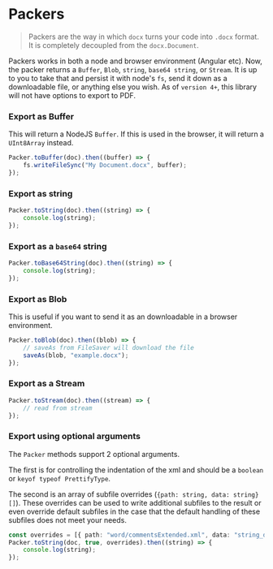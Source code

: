 # Packers

> Packers are the way in which `docx` turns your code into `.docx` format. It is completely decoupled from the `docx.Document`.

Packers works in both a node and browser environment (Angular etc). Now, the packer returns a `Buffer`, `Blob`, `string`, `base64 string`, or `Stream`. It is up to you to take that and persist it with node's `fs`, send it down as a downloadable file, or anything else you wish. As of `version 4+`, this library will not have options to export to PDF.

### Export as Buffer

This will return a NodeJS `Buffer`. If this is used in the browser, it will return a `UInt8Array` instead.

```ts
Packer.toBuffer(doc).then((buffer) => {
    fs.writeFileSync("My Document.docx", buffer);
});
```

### Export as string

```ts
Packer.toString(doc).then((string) => {
    console.log(string);
});
```

### Export as a `base64` string

```ts
Packer.toBase64String(doc).then((string) => {
    console.log(string);
});
```

### Export as Blob

This is useful if you want to send it as an downloadable in a browser environment.

```ts
Packer.toBlob(doc).then((blob) => {
    // saveAs from FileSaver will download the file
    saveAs(blob, "example.docx");
});
```

### Export as a Stream

```ts
Packer.toStream(doc).then((stream) => {
    // read from stream
});
```

### Export using optional arguments

The `Packer` methods support 2 optional arguments.

The first is for controlling the indentation of the xml and should be a `boolean` or `keyof typeof PrettifyType`.

The second is an array of subfile overrides (`{path: string, data: string}[]`). These overrides can be used to write additional subfiles to the result or even override default subfiles in the case that the default handling of these subfiles does not meet your needs.

```ts
const overrides = [{ path: "word/commentsExtended.xml", data: "string_data" }];
Packer.toString(doc, true, overrides).then((string) => {
    console.log(string);
});
```
